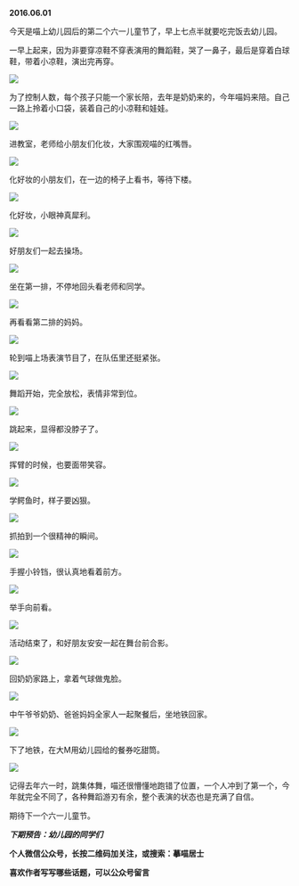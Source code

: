 
          
            
**2016.06.01**

今天是喵上幼儿园后的第二个六一儿童节了，早上七点半就要吃完饭去幼儿园。

一早上起来，因为非要穿凉鞋不穿表演用的舞蹈鞋，哭了一鼻子，最后是穿着白球鞋，带着小凉鞋，演出完再穿。



![](//upload-images.jianshu.io/upload_images/51001-5eac08a552a43a79.jpg)




为了控制人数，每个孩子只能一个家长陪，去年是奶奶来的，今年喵妈来陪。自己一路上拎着小口袋，装着自己的小凉鞋和娃娃。




![](//upload-images.jianshu.io/upload_images/51001-70c295b1b21ee1b1.jpg)




进教室，老师给小朋友们化妆，大家围观喵的红嘴唇。




![](//upload-images.jianshu.io/upload_images/51001-92ff1e0cb2f9a0c4.jpg)




化好妆的小朋友们，在一边的椅子上看书，等待下楼。




![](//upload-images.jianshu.io/upload_images/51001-4495867e6b48152e.jpg)




化好妆，小眼神真犀利。




![](//upload-images.jianshu.io/upload_images/51001-ab5ba1f983c9f491.jpg)




好朋友们一起去操场。




![](//upload-images.jianshu.io/upload_images/51001-e82abd58d243cc9c.jpg)




坐在第一排，不停地回头看老师和同学。




![](//upload-images.jianshu.io/upload_images/51001-df8ec578805a9dd4.jpg)




再看看第二排的妈妈。




![](//upload-images.jianshu.io/upload_images/51001-eee1066ff2aea2c3.jpg)




轮到喵上场表演节目了，在队伍里还挺紧张。




![](//upload-images.jianshu.io/upload_images/51001-9640e7c06f674247.jpg)




舞蹈开始，完全放松，表情非常到位。




![](//upload-images.jianshu.io/upload_images/51001-720e370e58530c99.jpg)




跳起来，显得都没脖子了。




![](//upload-images.jianshu.io/upload_images/51001-c03b41e4e2ed86fb.jpg)




挥臂的时候，也要面带笑容。




![](//upload-images.jianshu.io/upload_images/51001-aaab541b3b19c086.jpg)




学鳄鱼时，样子要凶狠。




![](//upload-images.jianshu.io/upload_images/51001-354b5e6eb8ec2ee1.jpg)




抓拍到一个很精神的瞬间。




![](//upload-images.jianshu.io/upload_images/51001-233fe7e947215900.jpg)




手握小铃铛，很认真地看着前方。




![](//upload-images.jianshu.io/upload_images/51001-04d7deffe597fac4.jpg)




举手向前看。




![](//upload-images.jianshu.io/upload_images/51001-086515b78dc27700.jpg)




活动结束了，和好朋友安安一起在舞台前合影。




![](//upload-images.jianshu.io/upload_images/51001-5f4cec16d99df175.jpg)




回奶奶家路上，拿着气球做鬼脸。




![](//upload-images.jianshu.io/upload_images/51001-6b2e9b4402fb8106.jpg)




中午爷爷奶奶、爸爸妈妈全家人一起聚餐后，坐地铁回家。




![](//upload-images.jianshu.io/upload_images/51001-5e606c07e4a265c6.jpg)




下了地铁，在大M用幼儿园给的餐券吃甜筒。




![](//upload-images.jianshu.io/upload_images/51001-c854d1ede84d6fc3.jpg)




记得去年六一时，跳集体舞，喵还很懵懂地跑错了位置，一个人冲到了第一个，今年就完全不同了，各种舞蹈游刃有余，整个表演的状态也是充满了自信。

期待下一个六一儿童节。


***下期预告：幼儿园的同学们***


**个人微信公众号，长按二维码加关注，或搜索：摹喵居士**

**喜欢作者写写哪些话题，可以公众号留言**




          
        
